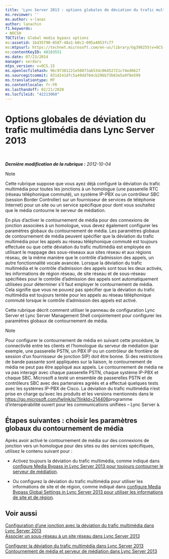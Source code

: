 ```yaml
---
title: 'Lync Server 2013 : options globales de déviation du trafic multimédia'
ms.reviewer: ''
ms.author: v-lanac
author: lanachin
f1.keywords:
- NOCSH
TOCTitle: Global media bypass options
ms:assetid: 1bd35f90-8587-48a1-b0c2-095a4053fc77
ms:mtpsurl: https://technet.microsoft.com/en-us/library/Gg398255(v=OCS.15)
ms:contentKeyID: 48183551
ms.date: 07/23/2014
manager: serdars
mtps_version: v=OCS.15
ms.openlocfilehash: 96c97301221e50873ab53dc06452721c74ed6627
ms.sourcegitcommit: 831d141dfc5a49dd764cb296b73b63e5a9f8e599
ms.translationtype: MT
ms.contentlocale: fr-FR
ms.lasthandoff: 02/21/2020
ms.locfileid: "42213060"
---
```

<div data-xmlns="http://www.w3.org/1999/xhtml">

<div class="topic" data-xmlns="http://www.w3.org/1999/xhtml" data-msxsl="urn:schemas-microsoft-com:xslt" data-cs="https://msdn.microsoft.com/">

<div data-asp="https://msdn2.microsoft.com/asp">

# <a name="global-media-bypass-options-in-lync-server-2013"></a>Options globales de déviation du trafic multimédia dans Lync Server 2013

</div>

<div id="mainSection">

<div id="mainBody">

<span> </span>

_**Dernière modification de la rubrique :** 2012-10-04_

<div>


> [!NOTE]  
> Cette rubrique suppose que vous ayez déjà configuré la déviation du trafic multimédia pour toutes les jonctions à un homologue (une passerelle RTC (réseau téléphonique commuté), un système IP-PBX ou un contrôleur SBC (session Border Controller) sur un fournisseur de services de téléphonie Internet) pour un site ou un service spécifique pour dont vous souhaitez que le média contourne le serveur de médiation.



</div>

En plus d’activer le contournement de média pour des connexions de jonction associées à un homologue, vous devez également configurer les paramètres globaux du contournement de média. Les paramètres globaux de contournement de média peuvent spécifier que la déviation du trafic multimédia pour les appels au réseau téléphonique commuté est toujours effectuée ou que cette déviation du trafic multimédia est employée en utilisant le mappage des sous-réseaux aux sites réseau et aux régions réseau, de la même manière que le contrôle d’admission des appels, un autre fonctionnalité vocale avancée. Lorsque la déviation du trafic multimédia et le contrôle d’admission des appels sont tous les deux activés, les informations de région réseau, de site réseau et de sous-réseau spécifiées pour le contrôle d’admission des appels sont automatiquement utilisées pour déterminer s’il faut employer le contournement de média. Cela signifie que vous ne pouvez pas spécifier que la déviation du trafic multimédia est toujours tentée pour les appels au réseau téléphonique commuté lorsque le contrôle d’admission des appels est activé.

Cette rubrique décrit comment utiliser le panneau de configuration Lync Server et Lync Server Management Shell conjointement pour configurer les paramètres globaux de contournement de média.

<div>


> [!NOTE]  
> Pour configurer le contournement de média en suivant cette procédure, la connectivité entre les clients et l’homologue du serveur de médiation (par exemple, une passerelle PSTN, un PBX IP ou un contrôleur de frontière de session d’un fournisseur de jonction SIP) doit être bonne. Si des restrictions de bande passante sont appliquées sur la liaison, le contournement de média ne peut pas être appliqué aux appels. Le contournement de média ne va pas interagir avec chaque passerelle PSTN, chaque système IP-PBX et chaque SBC. Microsoft a testé un ensemble de passerelles PSTN et de contrôleurs SBC avec des partenaires agréés et a effectué quelques tests avec les systèmes IP-PBX de Cisco. La déviation du trafic multimédia n’est prise en charge qu’avec les produits et les versions mentionnés dans le <A href="https://go.microsoft.com/fwlink/p/?linkid=214406">https://go.microsoft.com/fwlink/p/?linkId=214406</A>programme d’interopérabilité ouvert pour les communications unifiées – Lync Server à.



</div>

<div>

## <a name="next-steps-choose-global-media-bypass-settings"></a>Étapes suivantes : choisir les paramètres globaux du contournement de média

Après avoir activé le contournement de média sur des connexions de jonction vers un homologue pour des sites ou des services spécifiques, utilisez le contenu suivant pour :

  - Activez toujours la déviation du trafic multimédia, comme indiqué dans [configure Media Bypass in Lync Server 2013 pour toujours contourner le serveur de médiation](lync-server-2013-configure-media-bypass-to-always-bypass-the-mediation-server.md).

  - Ou configurez la déviation du trafic multimédia pour utiliser les informations de site et de région, comme indiqué dans [configure Media Bypass Global Settings in Lync Server 2013 pour utiliser les informations de site et de région](lync-server-2013-configure-media-bypass-global-settings-to-use-site-and-region-information.md).

</div>

<div>

## <a name="see-also"></a>Voir aussi


[Configuration d’une jonction avec la déviation du trafic multimédia dans Lync Server 2013](lync-server-2013-configure-a-trunk-with-media-bypass.md)  
[Associer un sous-réseau à un site réseau dans Lync Server 2013](lync-server-2013-associate-a-subnet-with-a-network-site.md)  


[Configurer la déviation du trafic multimédia dans Lync Server 2013](lync-server-2013-configure-media-bypass.md)  
[Contournement de média et serveur de médiation dans Lync Server 2013](lync-server-2013-media-bypass-and-mediation-server.md)  
  

</div>

</div>

<span> </span>

</div>

</div>

</div>

